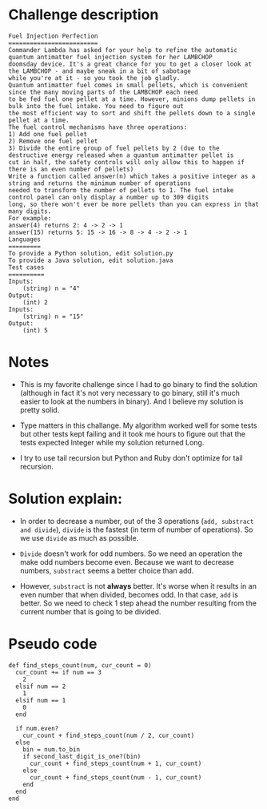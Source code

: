 # Challenge description
```
Fuel Injection Perfection
=========================
Commander Lambda has asked for your help to refine the automatic quantum antimatter fuel injection system for her LAMBCHOP
doomsday device. It's a great chance for you to get a closer look at the LAMBCHOP - and maybe sneak in a bit of sabotage
while you're at it - so you took the job gladly.
Quantum antimatter fuel comes in small pellets, which is convenient since the many moving parts of the LAMBCHOP each need
to be fed fuel one pellet at a time. However, minions dump pellets in bulk into the fuel intake. You need to figure out
the most efficient way to sort and shift the pellets down to a single pellet at a time.
The fuel control mechanisms have three operations:
1) Add one fuel pellet
2) Remove one fuel pellet
3) Divide the entire group of fuel pellets by 2 (due to the destructive energy released when a quantum antimatter pellet is
cut in half, the safety controls will only allow this to happen if there is an even number of pellets)
Write a function called answer(n) which takes a positive integer as a string and returns the minimum number of operations
needed to transform the number of pellets to 1. The fuel intake control panel can only display a number up to 309 digits
long, so there won't ever be more pellets than you can express in that many digits.
For example:
answer(4) returns 2: 4 -> 2 -> 1
answer(15) returns 5: 15 -> 16 -> 8 -> 4 -> 2 -> 1
Languages
=========
To provide a Python solution, edit solution.py
To provide a Java solution, edit solution.java
Test cases
==========
Inputs:
    (string) n = "4"
Output:
    (int) 2
Inputs:
    (string) n = "15"
Output:
    (int) 5
```


# Notes

+ This is my favorite challenge since I had to go binary to find the solution (although in fact it's not very necessary
to go binary, still it's much easier to look at the numbers in binary). And I believe my solution is pretty solid.

+ Type matters in this challange. My algorithm worked well for some tests but other tests kept failing
and it took me hours to figure out that the tests expected Integer while my solution returned Long.

+ I try to use tail recursion but Python and Ruby don't optimize for tail recursion.

# Solution explain:

+ In order to decrease a number, out of the 3 operations (`add, substract and divide`), `divide` is the
fastest (in term of number of operations). So we use `divide` as much as possible.

+ `Divide` doesn't work for odd numbers. So we need an operation the make odd numbers become even. Because we want to
decrease numbers, `substract` seems a better choice than add.

+ However, `substract` is not **always** better. It's worse when it results in an even number that when divided, becomes odd.
In that case, `add` is better. So we need to check 1 step ahead the number resulting from the current number that is going to be divided.

# Pseudo code
```
def find_steps_count(num, cur_count = 0)
  cur_count += if num == 3
    2
  elsif num == 2
    1
  elsif num == 1
    0
  end

  if num.even?
    cur_count + find_steps_count(num / 2, cur_count)
  else
    bin = num.to_bin
    if second_last_digit_is_one?(bin)
      cur_count + find_steps_count(num + 1, cur_count)
    else
      cur_count + find_steps_count(num - 1, cur_count)
    end
  end
end
```
